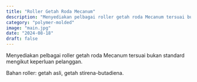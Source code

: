 ```yaml
---
title: "Roller Getah Roda Mecanum"
description: "Menyediakan pelbagai roller getah roda Mecanum tersuai bukan standard mengikut keperluan pelanggan. Bahan roller: getah asli, getah stirena-butadiena."
category: "polymer-molded"
image: "main.jpg"
date: "2024-08-18"
draft: false
---
```


Menyediakan pelbagai roller getah roda Mecanum tersuai bukan standard mengikut keperluan pelanggan.

Bahan roller: getah asli, getah stirena-butadiena.